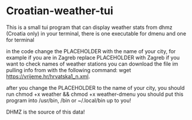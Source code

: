 # Croatian-weather-tui
This is a small tui program that can display weather stats from dhmz (Croatia only) in your terminal, there is one executable for dmenu and one for terminal

in the code change the PLACEHOLDER with the name of your city, for example if you are in Zagreb replace PLACEHOLDER with Zagreb
if you want to check names of weather stations you can download the file im pulling info from with the following command: wget https://vrijeme.hr/hrvatska1_n.xml.

after you change the PLACEHOLDER to the name of your city, you should run chmod +x weather && chmod +x weather-dmenu
you should put this program into /usr/bin, /bin or ~/.local/bin up to you!

DHMZ is the source of this data!

